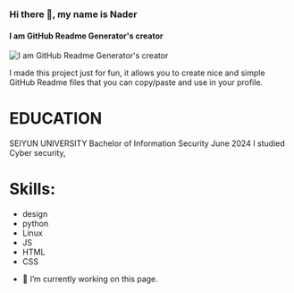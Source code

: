 
### Hi there 👋, my name is Nader
#### I am GitHub Readme Generator's creator
![I am GitHub Readme Generator's creator](https://arturssmirnovs.github.io/github-profile-readme-generator/images/banner.png)

I made this project just for fun, it allows you to create nice and simple GitHub Readme files that you can copy/paste and use in your profile.

# EDUCATION
SEIYUN UNIVERSITY Bachelor of Information Security June 2024 I studied Cyber security,

# Skills:

* design 
* python 
* Linux  
* JS 
* HTML
* CSS

- 🔭 I’m currently working on this page. 




